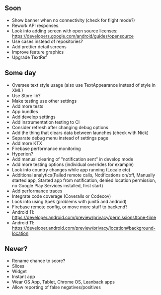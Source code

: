 ## Soon
* Show banner when no connectivity (check for flight mode?)
* Rework API responses.
* Look into adding screen with open source licenses: https://developers.google.com/android/guides/opensource
* Use cases instead of repositories?
* Add prettier detail screens
* Improve feature graphics
* Upgrade TextRef

## Some day
* Oversee text style usage (also use TextAppearance instead of style in XML)
* Use Store lib?
* Make testing use other settings
* Add more tests
* App bundles
* Add develop settings
* Add instrumentation testing to CI
* Consider refresh after changing debug options
* Add the thing that clears data between launches (check with Nick)
* Separate debug menu instead of settings page
* Add more KTX
* Firebase performance monitoring
* Hyperion?
* Add manual clearing of "notification sent" in develop mode
* Add more testing options (individual overrides for example)
* Look into country changes while app running (Locale etc)
* Additional analytics(Failed remote calls, Notifications on/off, Manually started app, Started app from notification, denied location permission, no Google Play Services installed, first start)
* Add performance traces
* Integrate code coverage (Coveralls or Codecov)
* Look into using Spek (problems with junit5 and android)
* Firebase remote config, or move more stuff to backend?
* Android 11: https://developer.android.com/preview/privacy/permissions#one-time
* Android 11: https://developer.android.com/preview/privacy/location#background-location

## Never?
* Rename chance to score?
* Slices
* Widget
* Instant app
* Wear OS App, Tablet, Chrome OS, Leanback apps
* Allow reporting of false negatives/positives
